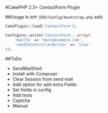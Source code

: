 #CakePHP 2.3+ ContactForm Plugin

##Usage
In `APP_DIR/Config/bootstrap.php` add:
```php
CakePlugin::load('ContactForm');

Configure::write('ContactForm', array(
	'mailTo' => 'mail@example.com',
	'sendInControllerAction' => 'true'
));
```

##ToDo
- SendMailShell
- Install with Composer
- Clear Session from send mail
- Add option for add extra Fields
- Set fields in config
- Add tests
- Captcha
- Manual

